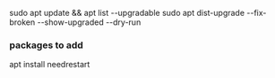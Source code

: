 sudo apt update && apt list --upgradable
sudo apt dist-upgrade --fix-broken --show-upgraded --dry-run

### packages to add
apt install needrestart
